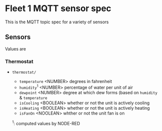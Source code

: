# Fleet 1 MQTT sensor spec
This is the MQTT topic spec for a variety of sensors

## Sensors
Values are

### Thermostat
- `thermostat/`
  - `temperature` \<NUMBER\> degrees in fahrenheit
  - `humidity`<sup>1</sup> \<NUMBER\> percentage of water per unit of air
  - `dewpoint` \<NUMBER\> degree at which dew forms (based on `humidity` & `temperature`
  - `isCooling` \<BOOLEAN\> whether or not the unit is actively cooling
  - `isHeating` \<BOOLEAN\> whether or not the unit is actively heating
  - `isFanOn` \<NOOLEAN\> whther or not the unit fan is on

  <sup>1</sup>: computed values by NODE-RED
